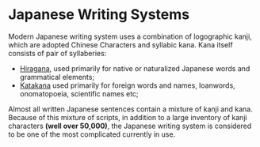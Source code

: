 # Japanese Writing Systems

Modern Japanese writing system uses a combination of logographic kanji, which are adopted Chinese Characters and syllabic kana.
Kana itself consists of pair of syllaberies:
- [Hiragana](./01.Hiragana.md), used primarily for native or naturalized Japanese words and grammatical elements;
- [Katakana](./02.Katakana.md) used primarily for foreign words and names, loanwords, onomatopoeia, scientific names etc;

Almost all written Japanese sentences contain a mixture of kanji and kana. Because of this mixture of scripts, in addition to a large inventory of kanji characters **(well over 50,000)**, the Japanese writing system is considered to be one of the most complicated currently in use.
